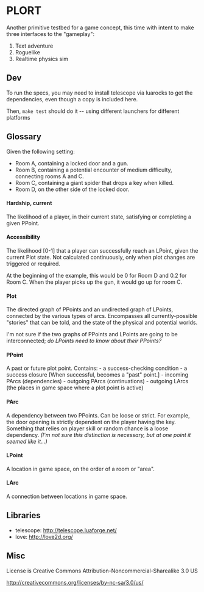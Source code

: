 # PLORT

Another primitive testbed for a game concept, this time with intent to make three interfaces to the "gameplay":

  1. Text adventure
  2. Roguelike
  3. Realtime physics sim

## Dev

To run the specs, you may need to install telescope via luarocks to get the dependencies, even though a copy is included here.

Then, `make test` should do it -- using different launchers for different platforms


## Glossary

Given the following setting:

  - Room A, containing a locked door and a gun.
  - Room B, containing a potential encounter of medium difficulty, connecting rooms A and C.
  - Room C, containing a giant spider that drops a key when killed.
  - Room D, on the other side of the locked door.


#### Hardship, current

The likelihood of a player, in their current state, satisfying or completing a given PPoint.

#### Accessibility

The likelihood [0-1] that a player can successfully reach an LPoint, given the current Plot state. Not calculated continuously, only when plot changes are triggered or required.

At the beginning of the example, this would be 0 for Room D and 0.2 for Room C. When the player picks up the gun, it would go up for room C.

#### Plot

The directed graph of PPoints and an undirected graph of LPoints, connected by the various types of arcs. Encompasses all currently-possible "stories" that can be told, and the state of the physical and potential worlds. 

I'm not sure if the two graphs of PPoints and LPoints are going to be interconnected; _do LPoints need to know about their PPoints?_

#### PPoint

A past or future plot point. Contains:
    - a success-checking condition
    - a success closure [When successful, becomes a "past" point.]
    - incoming PArcs (dependencies) 
    - outgoing PArcs (continuations)
    - outgoing LArcs (the places in game space where a plot point is active)

#### PArc

A dependency between two PPoints. Can be loose or strict. For example, the door opening is strictly dependent on the player having the key. Something that relies on player skill or random chance is a loose dependency. _(I'm not sure this distinction is necessary, but at one point it seemed like it...)_

#### LPoint

A location in game space, on the order of a room or "area".

#### LArc

A connection between locations in game space. 


## Libraries

  - telescope: http://telescope.luaforge.net/
  - love: http://love2d.org/


## Misc

License is Creative Commons Attribution-Noncommercial-Sharealike 3.0 US

http://creativecommons.org/licenses/by-nc-sa/3.0/us/

